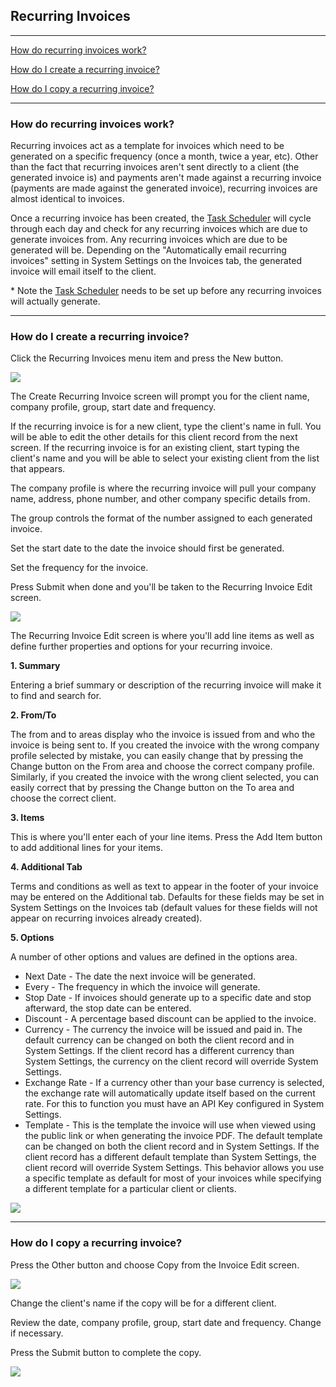 Recurring Invoices
---

---

[How do recurring invoices work?](#how-do-recurring-invoices-work)

[How do I create a recurring invoice?](#how-do-i-create-a-recurring-invoice)

[How do I copy a recurring invoice?](#how-do-i-copy-a-recurring-invoice)

---

<a id="how-do-recurring-invoices-work"></a>
### How do recurring invoices work?

Recurring invoices act as a template for invoices which need to be
generated on a specific frequency (once a month, twice a year, etc).
Other than the fact that recurring invoices aren't sent directly to a
client (the generated invoice is) and payments aren't made against a
recurring invoice (payments are made against the generated invoice),
recurring invoices are almost identical to invoices.

Once a recurring invoice has been created, the [Task
Scheduler](Task-Scheduler.md) will cycle through each day and check for any
recurring invoices which are due to generate invoices from. Any
recurring invoices which are due to be generated will be. Depending on
the "Automatically email recurring invoices" setting in System Settings
on the Invoices tab, the generated invoice will email itself to the
client.

\* Note the [Task Scheduler](Task-Scheduler.md) needs to be set up before
any recurring invoices will actually generate.

---

<a id="how-do-i-create-a-recurring-invoice"></a>
### How do I create a recurring invoice?

Click the Recurring Invoices menu item and press the New button.

[<img src="/img/documentation/recurring_invoice_create_sm.png" class="img-responsive" />](/img/documentation/recurring_invoice_create.png)

The Create Recurring Invoice screen will prompt you for the client name,
company profile, group, start date and frequency.

If the recurring invoice is for a new client, type the client's name in
full. You will be able to edit the other details for this client record
from the next screen. If the recurring invoice is for an existing
client, start typing the client's name and you will be able to select
your existing client from the list that appears.

The company profile is where the recurring invoice will pull your
company name, address, phone number, and other company specific details
from.

The group controls the format of the number assigned to each generated
invoice.

Set the start date to the date the invoice should first be generated.

Set the frequency for the invoice.

Press Submit when done and you'll be taken to the Recurring Invoice Edit
screen.

[<img src="/img/documentation/recurring_invoice_create2_sm.png" class="img-responsive" />](/img/documentation/recurring_invoice_create2.png)

The Recurring Invoice Edit screen is where you'll add line items as well
as define further properties and options for your recurring invoice.

**1. Summary**

Entering a brief summary or description of the recurring invoice will
make it to find and search for.

**2. From/To**

The from and to areas display who the invoice is issued from and who the
invoice is being sent to. If you created the invoice with the wrong
company profile selected by mistake, you can easily change that by
pressing the Change button on the From area and choose the correct
company profile. Similarly, if you created the invoice with the wrong
client selected, you can easily correct that by pressing the Change
button on the To area and choose the correct client.

**3. Items**

This is where you'll enter each of your line items. Press the Add Item
button to add additional lines for your items.

**4. Additional Tab**

Terms and conditions as well as text to appear in the footer of your
invoice may be entered on the Additional tab. Defaults for these fields
may be set in System Settings on the Invoices tab (default values for
these fields will not appear on recurring invoices already created).

**5. Options**

A number of other options and values are defined in the options area.

-   Next Date - The date the next invoice will be generated.
-   Every - The frequency in which the invoice will generate.
-   Stop Date - If invoices should generate up to a specific date and
    stop afterward, the stop date can be entered.
-   Discount - A percentage based discount can be applied to the
    invoice.
-   Currency - The currency the invoice will be issued and paid in. The
    default currency can be changed on both the client record and in
    System Settings. If the client record has a different currency than
    System Settings, the currency on the client record will override
    System Settings.
-   Exchange Rate - If a currency other than your base currency is
    selected, the exchange rate will automatically update itself based
    on the current rate. For this to function you must have an API Key configured in System Settings.
-   Template - This is the template the invoice will use when viewed
    using the public link or when generating the invoice PDF. The
    default template can be changed on both the client record and in
    System Settings. If the client record has a different default
    template than System Settings, the client record will override
    System Settings. This behavior allows you use a specific template as
    default for most of your invoices while specifying a different
    template for a particular client or clients.

[<img src="/img/documentation/recurring_invoice_edit_sm.png" class="img-responsive" />](/img/documentation/recurring_invoice_edit.png)

---

<a id="how-do-i-copy-a-recurring-invoice"></a>
### How do I copy a recurring invoice?

Press the Other button and choose Copy from the Invoice Edit screen.

[<img src="/img/documentation/recurring_invoice_copy_sm.png" class="img-responsive" />](/img/documentation/recurring_invoice_copy.png)

Change the client's name if the copy will be for a different client.

Review the date, company profile, group, start date and frequency.
Change if necessary.

Press the Submit button to complete the copy.

[<img src="/img/documentation/recurring_invoice_copy2_sm.png" class="img-responsive" />](/img/documentation/recurring_invoice_copy2.png)
